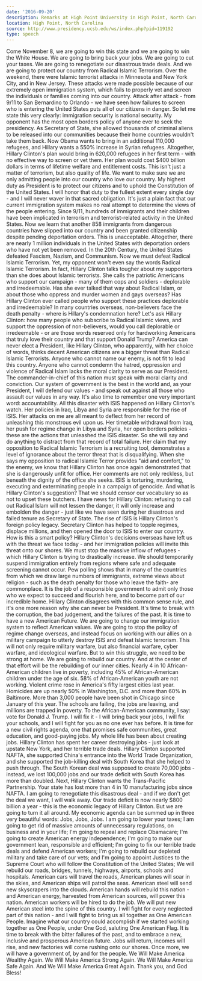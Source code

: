 ```yaml
---
date: '2016-09-20'
description: Remarks at High Point University in High Point, North Carolina
location: High Point, North Carolina
source: http://www.presidency.ucsb.edu/ws/index.php?pid=119192
type: speech
---
```


Come November 8, we are going to win this state and we are going to win the White House. We are going to bring back your jobs. We are going to cut your taxes. We are going to renegotiate our disastrous trade deals. And we are going to protect our country from Radical Islamic Terrorism. Over the weekend, there were Islamic terrorist attacks in Minnesota and New York City, and in New Jersey. These attacks were made possible because of our extremely open immigration system, which fails to properly vet and screen the individuals or families coming into our country. Attack after attack - from 9/11 to San Bernardino to Orlando - we have seen how failures to screen who is entering the United States puts all of our citizens in danger. So let me state this very clearly: immigration security is national security. My opponent has the most open borders policy of anyone ever to seek the presidency. As Secretary of State, she allowed thousands of criminal aliens to be released into our communities because their home countries wouldn't take them back. Now Obama wants to bring in an additional 110,000 refugees, and Hillary wants a 550% increase in Syrian refugees. Altogether, Hillary Clinton's plan would bring in 620,000 refugees in her first term - with no effective way to screen or vet them. Her plan would cost $400 billion dollars in terms of lifetime welfare and entitlement costs. This isn't just a matter of terrorism, but also quality of life. We want to make sure we are only admitting people into our country who love our country. My highest duty as President is to protect our citizens and to uphold the Constitution of the United States. I will honor that duty to the fullest extent every single day - and I will never waver in that sacred obligation. It's just a plain fact that our current immigration system makes no real attempt to determine the views of the people entering. Since 9/11, hundreds of immigrants and their children have been implicated in terrorism and terrorist-related activity in the United States. Now we learn that another 858 immigrants from dangerous countries have slipped into our country and been granted citizenship despite pending deportation orders. This is unacceptable. Altogether, there are nearly 1 million individuals in the United States with deportation orders who have not yet been removed. In the 20th Century, the United States defeated Fascism, Nazism, and Communism. Now we must defeat Radical Islamic Terrorism. Yet, my opponent won't even say the words Radical Islamic Terrorism. In fact, Hillary Clinton talks tougher about my supporters than she does about Islamic terrorists. She calls the patriotic Americans who support our campaign - many of them cops and soldiers - deplorable and irredeemable. Has she ever talked that way about Radical Islam, or about those who oppress and murder women and gays overseas? Has Hillary Clinton ever called people who support these practices deplorable and irredeemable? In many countries overseas, non-believers face the death penalty - where is Hillary's condemnation here? Let's ask Hillary Clinton: how many people who subscribe to Radical Islamic views, and support the oppression of non-believers, would you call deplorable or irredeemable - or are those words reserved only for hardworking Americans that truly love their country and that support Donald Trump? America can never elect a President, like Hillary Clinton, who apparently, with her choice of words, thinks decent American citizens are a bigger threat than Radical Islamic Terrorists. Anyone who cannot name our enemy, is not fit to lead this country. Anyone who cannot condemn the hatred, oppression and violence of Radical Islam lacks the moral clarity to serve as our President. The commander-in-chief of this nation must speak with moral clarity and conviction. Our system of government is the best in the world and, as your President, I will defend our values - and speak out against all those who assault our values in any way. It's also time to remember one very important word: accountability. All this disaster with ISIS happened on Hillary Clinton's watch. Her policies in Iraq, Libya and Syria are responsible for the rise of ISIS. Her attacks on me are all meant to deflect from her record of unleashing this monstrous evil upon us. Her timetable withdrawal from Iraq, her push for regime change in Libya and Syria, her open borders policies - these are the actions that unleashed the ISIS disaster. So she will say and do anything to distract from that record of total failure. Her claim that my opposition to Radical Islamic Terrorism is a recruiting tool, demonstrates a level of ignorance about the terror threat that is disqualifying. When she says my opposition to radical Islamic Terror provides "aid and comfort," to the enemy, we know that Hillary Clinton has once again demonstrated that she is dangerously unfit for office. Her comments are not only reckless, but beneath the dignity of the office she seeks. ISIS is torturing, murdering, executing and exterminating people in a campaign of genocide. And what is Hillary Clinton's suggestion? That we should censor our vocabulary so as not to upset these butchers. I have news for Hillary Clinton: refusing to call out Radical Islam will not lessen the danger, it will only increase and embolden the danger - just like we have seen during her disastrous and failed tenure as Secretary of State. The rise of ISIS is Hillary Clinton's foreign policy legacy. Secretary Clinton has helped to topple regimes, displace millions, and then opened the door to ISIS to enter our country. How is this a smart policy? Hillary Clinton's decisions overseas have left us with the threat we face today - and her immigration policies will invite this threat onto our shores. We must stop the massive inflow of refugees - which Hillary Clinton is trying to drastically increase. We should temporarily suspend immigration entirely from regions where safe and adequate screening cannot occur. Pew polling shows that in many of the countries from which we draw large numbers of immigrants, extreme views about religion - such as the death penalty for those who leave the faith- are commonplace. It is the job of a responsible government to admit only those who we expect to succeed and flourish here, and to become part of our incredible home. Hillary Clinton disagrees with this common sense rule, and it's one more reason why she can never be President. It's time to break with the corruption, the bad judgement, and the failures of the past. It is time to have a new American Future. We are going to change our immigration system to reflect American values. We are going to stop the policy of regime change overseas, and instead focus on working with our allies on a military campaign to utterly destroy ISIS and defeat Islamic terrorism. This will not only require military warfare, but also financial warfare, cyber warfare, and ideological warfare. But to win this struggle, we need to be strong at home. We are going to rebuild our country. And at the center of that effort will be the rebuilding of our inner cities. Nearly 4 in 10 African-American children live in poverty, including 45% of African-American children under the age of six. 58% of African-American youth are not working. Violent crime rose in America's fifty largest cities last year. Homicides are up nearly 50% in Washington, D.C. and more than 60% in Baltimore. More than 3,000 people have been shot in Chicago since January of this year. The schools are failing, the jobs are leaving, and millions are trapped in poverty. To the African-American community, I say: vote for Donald J. Trump. I will fix it - I will bring back your jobs, I will fix your schools, and I will fight for you as no one ever has before. It is time for a new civil rights agenda, one that promises safe communities, great education, and good-paying jobs. My whole life has been about creating jobs. Hillary Clinton has spent her career destroying jobs - just look at upstate New York, and her terrible trade deals. Hillary Clinton supported NAFTA, she supported China's entrance into the World Trade Organization, and she supported the job-killing deal with South Korea that she helped to push through. The South Korean deal was supposed to create 70,000 jobs - instead, we lost 100,000 jobs and our trade deficit with South Korea has more than doubled. Next, Hillary Clinton wants the Trans-Pacific Partnership. Your state has lost more than 4 in 10 manufacturing jobs since NAFTA. I am going to renegotiate this disastrous deal - and if we don't get the deal we want, I will walk away. Our trade deficit is now nearly $800 billion a year - this is the economic legacy of Hillary Clinton. But we are going to turn it all around. My economic agenda can be summed up in three very beautiful words: Jobs, Jobs, Jobs. I am going to lower your taxes; I am going to get rid of massive amounts of unnecessary regulations, on business and in your life; I'm going to repeal and replace Obamacare; I'm going to create American energy independence; I'm going to make our government lean, responsible and efficient; I'm going to fix our terrible trade deals and defend American workers; I'm going to rebuild our depleted military and take care of our vets; and I'm going to appoint Justices to the Supreme Court who will follow the Constitution of the United States; We will rebuild our roads, bridges, tunnels, highways, airports, schools and hospitals. American cars will travel the roads, American planes will soar in the skies, and American ships will patrol the seas. American steel will send new skyscrapers into the clouds. American hands will rebuild this nation - and American energy, harvested from American sources, will power this nation. American workers will be hired to do the job. We will put new American steel into the spine of this country. I will fight for every neglected part of this nation - and I will fight to bring us all together as One American People. Imagine what our country could accomplish if we started working together as One People, under One God, saluting One American Flag. It is time to break with the bitter failures of the past, and to embrace a new, inclusive and prosperous American future. Jobs will return, incomes will rise, and new factories will come rushing onto our shores. Once more, we will have a government of, by and for the people. We Will Make America Wealthy Again. We Will Make America Strong Again. We Will Make America Safe Again. And We Will Make America Great Again. Thank you, and God Bless!